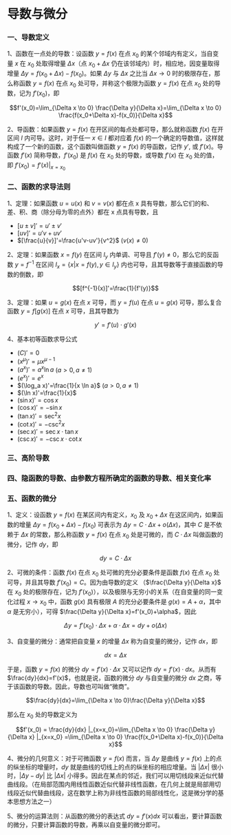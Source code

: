 # 导数与微分


### 一、导数定义

1、函数在一点处的导数：设函数 $y=f(x)$ 在点 $x_0$ 的某个邻域内有定义，当自变量 $x$ 在 $x_0$ 处取得增量 $\Delta x$（点 $x_0 + \Delta x$ 仍在该邻域内）时，相应地，因变量取得增量 $\Delta y=f(x_0+\Delta x)-f(x_0)$。如果 $\Delta y$ 与 $\Delta x$ 之比当 $\Delta x \to 0$ 时的极限存在，那么称函数 $y=f(x)$ 在点 $x_0$ 处可导，并称这个极限为函数 $y=f(x)$ 在点 $x_0$ 处的导数，记为 $f'(x_0)$，即 

$$f'(x_0)=\lim_{\Delta x \to 0} \frac{\Delta y}{\Delta x}=\lim_{\Delta x \to 0} \frac{f(x_0+\Delta x)-f(x_0)}{\Delta x}$$

2、导函数：如果函数 $y=f(x)$ 在开区间的每点处都可导，那么就称函数 $f(x)$ 在开区间 $I$ 内可导。这时，对于任一 $x \in I$ 都对应着 $f(x)$ 的一个确定的导数值，这样就构成了一个新的函数，这个函数叫做函数 $y=f(x)$ 的导函数，记作 $y'$, 或 $f'(x)$。导函数 $f'(x)$ 简称导数，$f'(x_0)$ 是 $f(x)$ 在 $x_0$ 处的导数，或导数 $f'(x)$ 在 $x_0$ 处的值，即 $f'(x_0)=f'(x)|_{x=x_0}$

### 二、函数的求导法则

1、定理：如果函数 $u=u(x)$ 和 $v=v(x)$ 都在点 x 具有导数，那么它们的和、差、积、商（除分母为零的点外）都在 x 点具有导数，且
 - $[u \pm v]' = u' \pm v'$
 - $[uv]' = u'v+uv'$
 - $[\frac{u}{v}]'=\frac{u'v-uv'}{v^2}$ ($v(x)\neq 0$)
 
2、定理：如果函数 $x=f(y)$ 在区间 $I_y$ 内单调、可导且 $f'(y)\neq 0$，那么它的反函数 $y=f^{-1}$ 在区间 $I_{x}=\{ x|x=f(y),y\in I_y \}$ 内也可导，且其导数等于直接函数的导数的倒数，即

$$[f^{-1}(x)]'=\frac{1}{f'(y)}$$

3、定理：如果 $u=g(x)$ 在点 $x$ 可导，而 $y=f(u)$ 在点 $u=g(x)$ 可导，那么复合函数 $y=f[g(x)]$ 在点 $x$ 可导，且其导数为

$$y'=f'(u)\cdot g'(x)$$

4、基本初等函数求导公式
 - $(C)'=0$
 - $(x^{\mu})'=\mu x^{\mu -1}$
 - $(a^x)'=a^x \ln a$ ($a>0, a \neq 1$)
 - $(e^x)'=e^x$
 - $(\log_a x)'=\frac{1}{x \ln a}$ ($a>0, a \neq 1$)
 - $(\ln x)'=\frac{1}{x}$ 
 - $(\sin x)'=\cos x$
 - $(\cos x)'=- \sin x$
 - $(\tan x)'=\sec^{2} x$
 - $(\cot x)'=- \csc^{2} x$
 - $(\sec x)'=\sec x \cdot \tan x$
 - $(\csc x)'=- \csc x \cdot \cot x$
 
### 三、高阶导数

### 四、隐函数的导数、由参数方程所确定的函数的导数、相关变化率

### 五、函数的微分

1、定义：设函数 $y=f(x)$ 在某区间内有定义，$x_0$ 及 $x_0+\Delta x$ 在这区间内，如果函数的增量 $\Delta y=f(x_0+\Delta x)-f(x_0)$ 可表示为 $\Delta y=C \cdot \Delta x+ o(\Delta x)$，其中 $C$ 是不依赖于 $\Delta x$ 的常数，那么称函数 $y=f(x)$ 在点 $x_0$ 处是可微的，而 $C \cdot \Delta x$ 叫做函数的微分，记作 $dy$，即 

$$dy=C \cdot \Delta x$$

2、可微的条件：函数 $f(x)$ 在点 $x_0$ 处可微的充分必要条件是函数 $f(x)$ 在点 $x_0$ 处可导，并且其导数 $f'(x_0)=C$。因为由导数的定义 （$\frac{\Delta y}{\Delta x}$ 在 $x_0$ 处的极限存在，记为 $f'(x_0)$），以及极限与无穷小的关系（在自变量的同一变化过程 $x \to x_0$ 中，函数 $g(x)$ 具有极限 $A$ 的充分必要条件是 $g(x)=A+\alpha$，其中 $\alpha$ 是无穷小），可得 $\frac{\Delta y}{\Delta x}=f'(x_0)+\alpha$，因此 

$$\Delta y=f'(x_0) \cdot \Delta x+\alpha \cdot \Delta x=dy+o(\Delta x)$$

3、自变量的微分：通常把自变量 $x$ 的增量 $\Delta x$ 称为自变量的微分，记作 $dx$，即 

$$dx=\Delta x$$

于是，函数 $y=f(x)$ 的微分 $dy=f'(x) \cdot \Delta x$ 又可以记作 $dy=f'(x) \cdot dx$。从而有 $\frac{dy}{dx}=f'(x)$，也就是说，函数的微分 $dy$ 与自变量的微分 $dx$ 之商，等于该函数的导数。因此，导数也可叫做“微商”。

$$\frac{dy}{dx}=\lim_{\Delta x \to 0}\frac{\Delta y}{\Delta x}$$

那么在 $x_0$ 处的导数定义为

$$f'(x_0) = \frac{dy}{dx} |_{x=x_0}=\lim_{\Delta x \to 0} \frac{\Delta y}{\Delta x} |_{x=x_0} =\lim_{\Delta x \to 0} \frac{f(x_0+\Delta x)-f(x_0)}{\Delta x}$$

4、微分的几何意义：对于可微函数 $y=f(x)$ 而言，当 $\Delta y$ 是曲线 $y=f(x)$ 上的点的纵坐标的增量时，$dy$ 就是曲线的切线上的点的纵坐标的相应增量。当 $|\Delta x|$ 很小时，$|\Delta y-dy|$ 比 $|\Delta x|$ 小得多。因此在某点的邻近，我们可以用切线段来近似代替曲线段。（在局部范围内用线性函数近似代替非线性函数，在几何上就是局部用切线段近似代替曲线段，这在数学上称为非线性函数的局部线性化，这是微分学的基本思想方法之一）

5、微分的运算法则：从函数的微分的表达式 $dy=f'(x)dx$ 可以看出，要计算函数的微分，只要计算函数的导数，再乘以自变量的微分即可。

